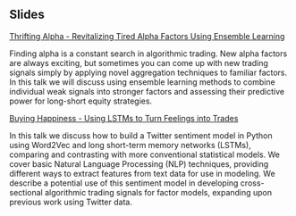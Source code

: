 ## Slides
[Thrifting Alpha - Revitalizing Tired Alpha Factors Using Ensemble Learning](Thrifting_Alpha_Talk.slides.html)

Finding alpha is a constant search in algorithmic trading. New alpha factors are always exciting, but sometimes you can come up with new trading signals simply by applying novel aggregation techniques to familiar factors. In this talk we will discuss using ensemble learning methods to combine individual weak signals into stronger factors and assessing their predictive power for long-short equity strategies.

[Buying Happiness - Using LSTMs to Turn Feelings into Trades](Buying_Happiness_Talk.slides.html)

In this talk we discuss how to build a Twitter sentiment model in Python using Word2Vec and long short-term memory networks (LSTMs), comparing and contrasting with more conventional statistical models. We cover basic Natural Language Processing (NLP) techniques, providing different ways to extract features from text data for use in modeling. We describe a potential use of this sentiment model in developing cross-sectional algorithmic trading signals for factor models, expanding upon previous work using Twitter data.
